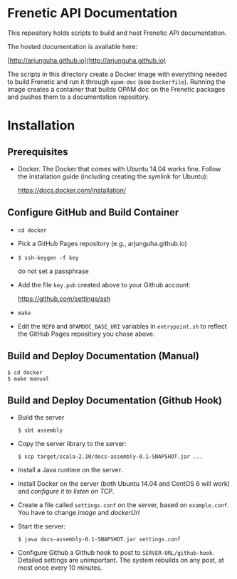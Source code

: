 # Frenetic API Documentation

This repository holds scripts to build and host Frenetic API documentation.

The hosted documentation is available here:

[http://arjunguha.github.io](http://arjunguha.github.io)

The scripts in this directory create a Docker image with everything needed to
build Frenetic and run it through `opam-doc` (see `Dockerfile`). Running the
image creates a container that builds OPAM doc on the Frenetic packages and
pushes them to a documentation repository.

# Installation

## Prerequisites

- Docker. The Docker that comes with Ubuntu 14.04 works fine. Follow the
  installation guide (including creating the symlink for Ubuntu):

  https://docs.docker.com/installation/

## Configure GitHub and Build Container

- `cd docker`

- Pick a GitHub Pages repository (e.g., arjunguha.github.io)

- `$ ssh-keygen -f key`

   do not set a passphrase

- Add the file `key.pub` created above to your Github account:

  https://github.com/settings/ssh

- `make`

- Edit the `REPO` and `OPAMDOC_BASE_URI` variables in `entrypoint.sh` to reflect
  the GitHub Pages repository you chose above.

## Build and Deploy Documentation (Manual)

    $ cd docker
    $ make manual

## Build and Deploy Documentation (Github Hook)

- Build the server
      
  ```
  $ sbt assembly
  ```

- Copy the server library to the server:

  ```
  $ scp target/scala-2.10/docs-assembly-0.1-SNAPSHOT.jar ...
  ```

- Install a Java runtime on the server.

- Install Docker on the server (both Ubuntu 14.04 and CentOS 6 will work)
  and *configure it to listen on TCP*.

- Create a file called `settings.conf` on the server, based on `example.conf`.
  You have to change *image* and *dockerUrl*

- Start the server:

  ```
  $ java docs-assembly-0.1-SNAPSHOT.jar settings.conf
  ```

- Configure Github a Github hook to post to `SERVER-URL/github-hook`. Detailed
  settings are unimportant. The system rebuilds on any post, at most once
  every 10 minutes.
